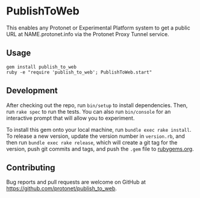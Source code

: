 # PublishToWeb

This enables any Protonet or Experimental Platform system to get a public URL at NAME.protonet.info via the Protonet Proxy Tunnel service.

## Usage

    gem install publish_to_web
    ruby -e "require 'publish_to_web'; PublishToWeb.start"

## Development

After checking out the repo, run `bin/setup` to install dependencies. Then, run `rake spec` to run the tests. You can also run `bin/console` for an interactive prompt that will allow you to experiment.

To install this gem onto your local machine, run `bundle exec rake install`. To release a new version, update the version number in `version.rb`, and then run `bundle exec rake release`, which will create a git tag for the version, push git commits and tags, and push the `.gem` file to [rubygems.org](https://rubygems.org).

## Contributing

Bug reports and pull requests are welcome on GitHub at https://github.com/protonet/publish_to_web.

